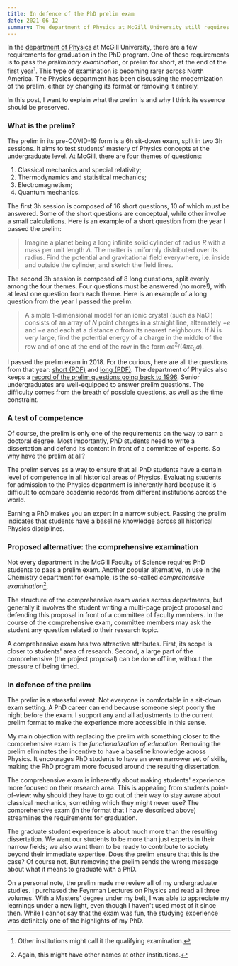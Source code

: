 ```yaml
---
title: In defence of the PhD prelim exam
date: 2021-06-12
summary: The department of Physics at McGill University still requires PhD students to pass the old-school prelim exam. That may change in the near future. Here's why I think we should keep it.
---
```


In the [department of Physics](http://www.physics.mcgill.ca) at McGill University, there are a few requirements for graduation in the PhD program. One of these requirements is to pass the *preliminary examination*, or prelim for short, at the end of the first year[^quals]. This type of examination is becoming rarer across North America. The Physics department has been discussing the modernization of the prelim, either by changing its format or removing it entirely.

In this post, I want to explain what the prelim is and why I think its essence should be preserved.

[^quals]: Other institutions might call it the qualifying examination.

### What is the prelim?

The prelim in its pre-COVID-19 form is a 6h sit-down exam, split in two 3h sessions. It aims to test students' mastery of Physics concepts at the undergraduate level. At McGill, there are four themes of questions:

1. Classical mechanics and special relativity;
2. Thermodynamics and statistical mechanics;
3. Electromagnetism;
4. Quantum mechanics.

The first 3h session is composed of 16 short questions, 10 of which must be answered. Some of the short questions are conceptual, while other involve a small calculations. Here is an example of a short question from the year I passed the prelim:

> Imagine a planet being a long infinite solid cylinder of radius $R$ with a mass per unit length $\Lambda$. The matter is uniformly distributed over its radius. Find the potential and gravitational field everywhere, i.e. inside and outside the cylinder, and sketch the field lines.

The second 3h session is composed of 8 long questions, split evenly among the four themes. Four questions must be answered (no more!), with at least one question from each theme. Here is an example of a long question from the year I passed the prelim:

> A simple 1-dimensional model for an ionic crystal (such as NaCl) consists of an array of $N$ point charges in a straight line, alternately $+e$ and $−e$ and each at a distance $a$ from its nearest neighbours. If $N$ is very large, find the potential energy of a charge in the middle of the row and of one at the end of the row in the form $\alpha e^2/(4\pi \epsilon_0 a)$.

I passed the prelim exam in 2018. For the curious, here are all the questions from that year: [short (PDF)](/files/prelim/prelim-short-2018.pdf) and [long (PDF)](/files/prelim/prelim-long-2018.pdf). The department of Physics also keeps a [record of the prelim questions going back to 1996](http://www.physics.mcgill.ca/grads/prelim/). Senior undergraduates are well-equipped to answer prelim questions. The difficulty comes from the breath of possible questions, as well as the time constraint. 

### A test of competence

Of course, the prelim is only one of the requirements on the way to earn a doctoral degree. Most importantly, PhD students need to write a dissertation and defend its content in front of a committee of experts. So why have the prelim at all? 

The prelim serves as a way to ensure that all PhD students have a certain level of competence in all historical areas of Physics. Evaluating students for admission to the Physics department is inherently hard because it is difficult to compare academic records from different institutions across the world. 

Earning a PhD makes you an expert in a narrow subject. Passing the prelim indicates that students have a baseline knowledge across all historical Physics disciplines.

### Proposed alternative: the comprehensive examination

Not every department in the McGill Faculty of Science requires PhD students to pass a prelim exam. Another popular alternative, in use in the Chemistry department for example, is the so-called *comprehensive examination*[^comp].

[^comp]: Again, this might have other names at other institutions. 

The structure of the comprehensive exam varies across departments, but generally it involves the student writing a multi-page project proposal and defending this proposal in front of a committee of faculty members. In the course of the comprehensive exam, committee members may ask the student any question related to their research topic.

A comprehensive exam has two attractive attributes. First, its scope is closer to students' area of research. Second, a large part of the comprehensive (the project proposal) can be done offline, without the pressure of being timed.

### In defence of the prelim

The prelim is a stressful event. Not everyone is comfortable in a sit-down exam setting. A PhD career can end because someone slept poorly the night before the exam. I support any and all adjustments to the current prelim format to make the experience more accessible in this sense.

My main objection with replacing the prelim with something closer to the comprehensive exam is the *functionalization of education*. Removing the prelim eliminates the incentive to have a baseline knowledge across Physics. It encourages PhD students to have an even narrower set of skills, making the PhD program more focused around the resulting dissertation. 

The comprehensive exam is inherently about making students' experience more focused on their research area. This is appealing from students point-of-view: why should they have to go out of their way to stay aware about classical mechanics, something which they might never use? The comprehensive exam (in the format that I have described above) streamlines the requirements for graduation.

The graduate student experience is about much more than the resulting dissertation. We want our students to be more than just experts in their narrow fields; we also want them to be ready to contribute to society beyond their immediate expertise. Does the prelim ensure that this is the case? Of course not. But removing the prelim sends the wrong message about what it means to graduate with a PhD. 

On a personal note, the prelim made me review all of my undergraduate studies. I purchased the Feynman Lectures on Physics and read all three volumes. With a Masters' degree under my belt, I was able to appreciate my learnings under a new light, even though I haven't used most of it since then. While I cannot say that the exam was fun, the studying experience was definitely one of the highlights of my PhD.